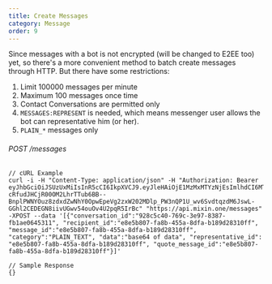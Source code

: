 ```yaml
---
title: Create Messages
category: Message
order: 9
---
```


Since messages with a bot is not encrypted (will be changed to E2EE too) yet, so there's a more convenient method to batch create messages through HTTP. But there have some restrictions:

1. Limit 100000 messages per minute
2. Maximum 100 messages once time
3. Contact Conversations are permitted only
4. `MESSAGES:REPRESENT` is needed, which means messenger user allows the bot can representative him (or her).
5. `PLAIN_*` messages only


###### POST /messages

```
// cURL Example
curl -i -H "Content-Type: application/json" -H "Authorization: Bearer eyJhbGciOiJSUzUxMiIsInR5cCI6IkpXVCJ9.eyJleHAiOjE1MzMxMTYzNjEsImlhdCI6MTUyNTM0MDM2MSwianRpIjoiNDRhOGRiZDAtODU3NC00Y2VhLTk3NWEtYzI5OWIwZWQyMTk4Iiwic2lkIjoiYTM0YzA3YTktNzU1ZC00YjU0LTk0YzUtZTQ1ZTlhMmRkNDNlIiwic2lnIjoiN2IzMzEwYTQ2NjY5YzNkNWJkMjFkNjRlNWRhNTJjMmQ4M2MzYWFjNTUzMmU3OTdkMjAzMzY0NzE3MDhiMDJjOCIsInVpZCI6IjA2YWVkMWUzLWJkNzctNGE1OS05OTFhLTViYjVhZTZmYmIwOSJ9.LSoJ0iWCo1g71SC_SYDsY6ZobUxh2Ue0e0D7VC1-cRfudJHCjR00OM2LhrTTub6BB--BnplPWNYOuz8zdxdZwNhY0OpwEpeVg2zxW202MDlp_PW3nQP1U_wv6SvdtqzdM6JswL-GGhl2CEDEGN8iivUGwv54ouOv4U2pqR5IrBc" "https://api.mixin.one/messages" -XPOST --data '[{"conversation_id":"928c5c40-769c-3e97-8387-fb1ae0645311", "recipient_id":"e8e5b807-fa8b-455a-8dfa-b189d28310ff", "message_id":"e8e5b807-fa8b-455a-8dfa-b189d28310ff", "category":"PLAIN_TEXT", "data":"base64 of data", "representative_id": "e8e5b807-fa8b-455a-8dfa-b189d28310ff", "quote_message_id":"e8e5b807-fa8b-455a-8dfa-b189d28310ff"}]'
```

```
// Sample Response
{}
```

